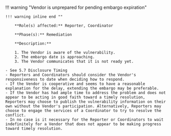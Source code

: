 <a name="08"></a>
!!! warning "Vendor is unprepared for pending embargo expiration"

    !!! warning inline end ""

        **Role(s) affected:** Reporter, Coordinator

        **Phase(s):** Remediation

        **Description:**

        1. The Vendor is aware of the vulnerability.
        2. The embargo date is approaching.
        3. The Vendor communicates that it is not ready yet.

    - See 5.7 Disclosure Timing
    - Reporters and Coordinators should consider the Vendor's responsiveness to date when deciding how to respond.
    - If the Vendor is cooperative and seems to have a reasonable explanation for the delay, extending the embargo may be preferable.
    - If the Vendor has had ample time to address the problem and does not appear to be acting in good faith toward a timely resolution, Reporters may choose to publish the vulnerability information on their own without the Vendor's participation. Alternatively, Reporters may choose to engage the services of a Coordinator to try to resolve the conflict.
    - In no case is it necessary for the Reporter or Coordinators to wait indefinitely for a Vendor that does not appear to be making progress toward timely resolution.
